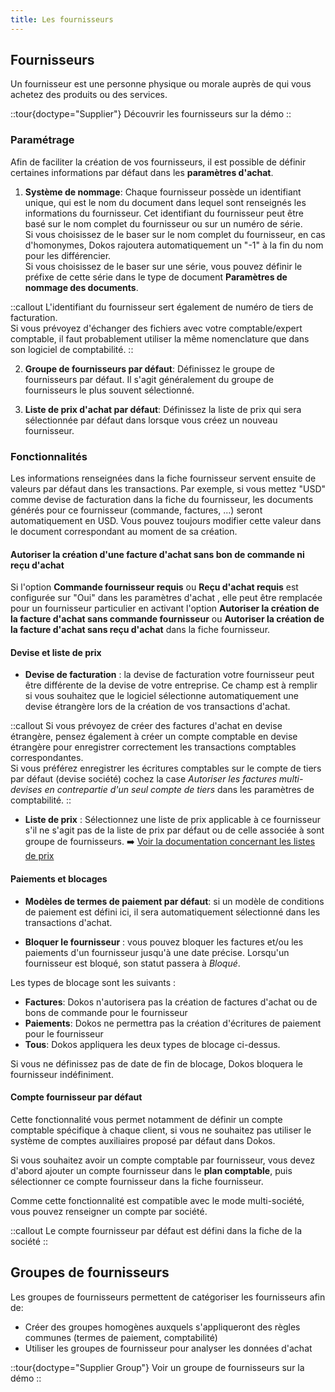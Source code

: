 ```yaml
---
title: Les fournisseurs
---
```


## Fournisseurs

Un fournisseur est une personne physique ou morale auprès de qui vous achetez des produits ou des services.

::tour{doctype="Supplier"}
Découvrir les fournisseurs sur la démo
::

### Paramétrage

Afin de faciliter la création de vos fournisseurs, il est possible de définir certaines informations par défaut dans les **paramètres d'achat**.

1. **Système de nommage**: Chaque fournisseur possède un identifiant unique, qui est le nom du document dans lequel sont renseignés les informations du fournisseur. Cet identifiant du fournisseur peut être basé sur le nom complet du fournisseur ou sur un numéro de série.  
Si vous choisissez de le baser sur le nom complet du fournisseur, en cas d'homonymes, Dokos rajoutera automatiquement un "-1" à la fin du nom pour les différencier.  
Si vous choisissez de le baser sur une série, vous pouvez définir le préfixe de cette série dans le type de document **Paramètres de nommage des documents**. 

::callout
L'identifiant du fournisseur sert également de numéro de tiers de facturation.  
Si vous prévoyez d'échanger des fichiers avec votre comptable/expert comptable, il faut probablement utiliser la même nomenclature que dans son logiciel de comptabilité.
::

2. **Groupe de fournisseurs par défaut**: Définissez le groupe de fournisseurs par défaut. Il s'agit généralement du groupe de fournisseurs le plus souvent sélectionné.

3. **Liste de prix d'achat par défaut**: Définissez la liste de prix qui sera sélectionnée par défaut dans lorsque vous créez un nouveau fournisseur.

### Fonctionnalités

Les informations renseignées dans la fiche fournisseur servent ensuite de valeurs par défaut dans les transactions.
Par exemple, si vous mettez "USD" comme devise de facturation dans la fiche du fournisseur, les documents générés pour ce fournisseur (commande, factures, ...) seront automatiquement en USD. Vous pouvez toujours modifier cette valeur dans le document correspondant au moment de sa création.

#### Autoriser la création d'une facture d'achat sans bon de commande ni reçu d'achat

Si l'option **Commande fournisseur requis** ou **Reçu d'achat requis** est configurée sur "Oui" dans les paramètres d'achat , elle peut être remplacée pour un fournisseur particulier en activant l'option **Autoriser la création de la facture d'achat sans commande fournisseur** ou **Autoriser la création de la facture d'achat sans reçu d'achat** dans la fiche fournisseur.

#### Devise et liste de prix

- **Devise de facturation** : la devise de facturation votre fournisseur peut être différente de la devise de votre entreprise. Ce champ est à remplir si vous souhaitez que le logiciel sélectionne automatiquement une devise étrangère lors de la création de vos transactions d'achat.

::callout
Si vous prévoyez de créer des factures d'achat en devise étrangère, pensez également à créer un compte comptable en devise étrangère pour enregistrer correctement les transactions comptables correspondantes.  
Si vous préférez enregistrer les écritures comptables sur le compte de tiers par défaut (devise société) cochez la case *Autoriser les factures multi-devises en contrepartie d'un seul compte de tiers* dans les paramètres de comptabilité.
::

- **Liste de prix** : Sélectionnez une liste de prix applicable à ce fournisseur s'il ne s'agit pas de la liste de prix par défaut ou de celle associée à sont groupe de fournisseurs. :arrow_right: [Voir la documentation concernant les listes de prix](/dokos/parametrage/prix)


#### Paiements et blocages

- **Modèles de termes de paiement par défaut**: si un modèle de conditions de paiement est défini ici, il sera automatiquement sélectionné dans les transactions d'achat.

- **Bloquer le fournisseur** : vous pouvez bloquer les factures et/ou les paiements d'un fournisseur jusqu'à une date précise. Lorsqu'un fournisseur est bloqué, son statut passera à *Bloqué*.

Les types de blocage sont les suivants :
- **Factures**: Dokos n'autorisera pas la création de factures d'achat ou de bons de commande pour le fournisseur
- **Paiements**: Dokos ne permettra pas la création d'écritures de paiement pour le fournisseur
- **Tous**: Dokos appliquera les deux types de blocage ci-dessus.

Si vous ne définissez pas de date de fin de blocage, Dokos bloquera le fournisseur indéfiniment.

#### Compte fournisseur par défaut

Cette fonctionnalité vous permet notamment de définir un compte comptable spécifique à chaque client, si vous ne souhaitez pas utiliser le système de comptes auxiliaires proposé par défaut dans Dokos.

Si vous souhaitez avoir un compte comptable par fournisseur, vous devez d'abord ajouter un compte fournisseur dans le **plan comptable**, puis sélectionner ce compte fournisseur dans la fiche fournisseur.

Comme cette fonctionnalité est compatible avec le mode multi-société, vous pouvez renseigner un compte par société.

::callout
Le compte fournisseur par défaut est défini dans la fiche de la société
::


## Groupes de fournisseurs

Les groupes de fournisseurs permettent de catégoriser les fournisseurs afin de:
- Créer des groupes homogènes auxquels s'appliqueront des règles communes (termes de paiement, comptabilité)
- Utiliser les groupes de fournisseur pour analyser les données d'achat

::tour{doctype="Supplier Group"}
Voir un groupe de fournisseurs sur la démo
::
